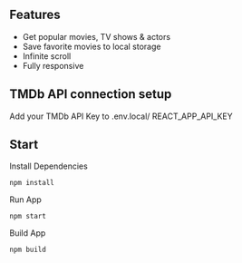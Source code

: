 ## Features

- Get popular movies, TV shows & actors
- Save favorite movies to local storage
- Infinite scroll
- Fully responsive

## TMDb API connection setup

Add your TMDb API Key to .env.local/ REACT_APP_API_KEY

## Start

Install Dependencies

    npm install

Run App

    npm start

Build App

    npm build
